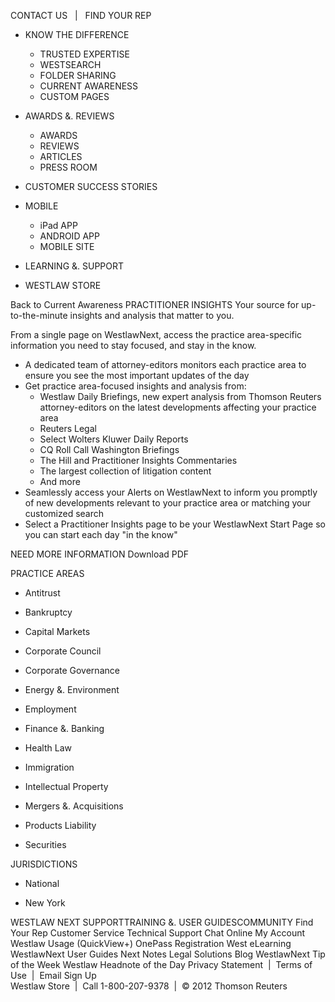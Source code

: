 CONTACT US   |   FIND YOUR REP  

*   KNOW THE DIFFERENCE  
    *   TRUSTED EXPERTISE
    *   WESTSEARCH
    *   FOLDER SHARING
    *   CURRENT AWARENESS
    *   CUSTOM PAGES
*   AWARDS &. REVIEWS
    *   AWARDS
    *   REVIEWS
    *   ARTICLES
    *   PRESS ROOM
*   CUSTOMER SUCCESS STORIES
    
*   MOBILE
    *   iPad APP
    *   ANDROID APP
    *   MOBILE SITE
*   LEARNING &. SUPPORT
    
*   WESTLAW STORE
    

Back to Current Awareness PRACTITIONER INSIGHTS Your source for up-to-the-minute insights and analysis that matter to you.

From a single page on WestlawNext, access the practice area-specific information you need to stay focused, and stay in the know.

*   A dedicated team of attorney-editors monitors each practice area to ensure you see the most important updates of the day
*   Get practice area-focused insights and analysis from:
    *   Westlaw Daily Briefings, new expert analysis from Thomson Reuters attorney-editors on the latest developments affecting your practice area
    *   Reuters Legal
    *   Select Wolters Kluwer Daily Reports
    *   CQ Roll Call Washington Briefings
    *   The Hill and Practitioner Insights Commentaries
    *   The largest collection of litigation content
    *   And more
*   Seamlessly access your Alerts on WestlawNext to inform you promptly of new developments relevant to your practice area or matching your customized search
*   Select a Practitioner Insights page to be your WestlawNext Start Page so you can start each day "in the know"

NEED MORE INFORMATION Download PDF

PRACTICE AREAS

*   Antitrust
*   Bankruptcy
*   Capital Markets
*   Corporate Council
*   Corporate Governance
*   Energy &. Environment
*   Employment

*   Finance &. Banking
*   Health Law
*   Immigration
*   Intellectual Property
*   Mergers &. Acquisitions
*   Products Liability
*   Securities

  

JURISDICTIONS

*   National

*   New York

WESTLAW NEXT SUPPORTTRAINING &. USER GUIDESCOMMUNITY Find Your Rep Customer Service Technical Support Chat Online My Account Westlaw Usage (QuickView+) OnePass Registration West eLearning WestlawNext User Guides Next Notes Legal Solutions Blog WestlawNext Tip of the Week Westlaw Headnote of the Day Privacy Statement  |  Terms of Use  |  Email Sign Up  
Westlaw Store  |  Call 1-800-207-9378  |  © 2012 Thomson Reuters